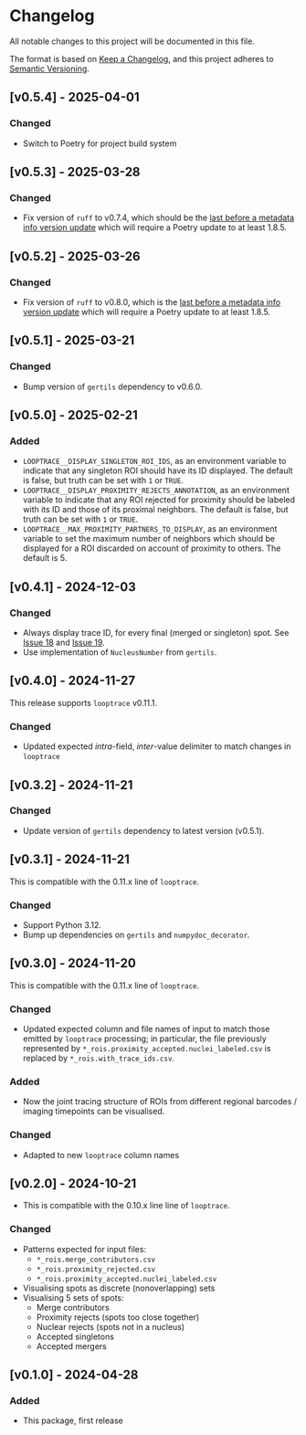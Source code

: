 # Changelog
All notable changes to this project will be documented in this file.

The format is based on [Keep a Changelog](https://keepachangelog.com/en/1.1.0/),
and this project adheres to [Semantic Versioning](https://semver.org/spec/v2.0.0.html).

## [v0.5.4] - 2025-04-01

### Changed
* Switch to Poetry for project build system

## [v0.5.3] - 2025-03-28

### Changed
* Fix version of `ruff` to v0.7.4, which should be the [last before a metadata info version update](https://github.com/astral-sh/ruff/issues/14681) which will require a Poetry update to at least 1.8.5.

## [v0.5.2] - 2025-03-26

### Changed
* Fix version of `ruff` to v0.8.0, which is the [last before a metadata info version update](https://github.com/astral-sh/ruff/issues/14681) which will require a Poetry update to at least 1.8.5.

## [v0.5.1] - 2025-03-21

### Changed
* Bump version of `gertils` dependency to v0.6.0.

## [v0.5.0] - 2025-02-21

### Added
* `LOOPTRACE__DISPLAY_SINGLETON_ROI_IDS`, as an environment variable to indicate that any singleton ROI should have its ID displayed. 
The default is false, but truth can be set with `1` or `TRUE`.
* `LOOPTRACE__DISPLAY_PROXIMITY_REJECTS_ANNOTATION`, as an environment variable to indicate that any ROI rejected for proximity should be labeled with its ID and those of its proximal neighbors. 
The default is false, but truth can be set with `1` or `TRUE`.
* `LOOPTRACE__MAX_PROXIMITY_PARTNERS_TO_DISPLAY`, as an environment variable to set the maximum number of neighbors which should be displayed for a ROI discarded on account of proximity to others. 
The default is 5.

## [v0.4.1] - 2024-12-03

### Changed
* Always display trace ID, for every final (merged or singleton) spot.
See [Issue 18](https://github.com/gerlichlab/looptrace-regionals-vis/issues/18) and [Issue 19](https://github.com/gerlichlab/looptrace-regionals-vis/issues/19).
* Use implementation of `NucleusNumber` from `gertils`.

## [v0.4.0] - 2024-11-27
This release supports `looptrace` v0.11.1.

### Changed
* Updated expected _intra_-field, _inter_-value delimiter to match changes in `looptrace`

## [v0.3.2] - 2024-11-21

### Changed
* Update version of `gertils` dependency to latest version (v0.5.1).

## [v0.3.1] - 2024-11-21
This is compatible with the 0.11.x line of `looptrace`.

### Changed
* Support Python 3.12.
* Bump up dependencies on `gertils` and `numpydoc_decorator`.

## [v0.3.0] - 2024-11-20
This is compatible with the 0.11.x line of `looptrace`.

### Changed
* Updated expected column and file names of input to match those emitted by `looptrace` processing; 
in particular, the file previously represented by `*_rois.proximity_accepted.nuclei_labeled.csv` is replaced by `*_rois.with_trace_ids.csv`.

### Added
* Now the joint tracing structure of ROIs from different regional barcodes / imaging timepoints can be visualised.

### Changed
* Adapted to new `looptrace` column names

## [v0.2.0] - 2024-10-21
* This is compatible with the 0.10.x line line of `looptrace`.

### Changed
* Patterns expected for input files:
    * `*_rois.merge_contributors.csv`
    * `*_rois.proximity_rejected.csv`
    * `*_rois.proximity_accepted.nuclei_labeled.csv`
* Visualising spots as discrete (nonoverlapping) sets
* Visualising 5 sets of spots:
    * Merge contributors
    * Proximity rejects (spots too close together)
    * Nuclear rejects (spots not in a nucleus)
    * Accepted singletons
    * Accepted mergers

## [v0.1.0] - 2024-04-28
 
### Added
* This package, first release
